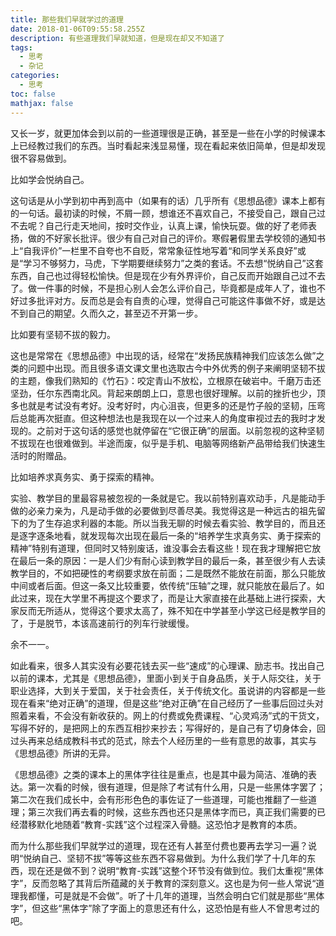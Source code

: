```yaml
---
title: 那些我们早就学过的道理
date: 2018-01-06T09:55:58.255Z
description: 有些道理我们早就知道，但是现在却又不知道了
tags:
  - 思考
  - 杂记
categories:
  - 思考
toc: false
mathjax: false
---
```

又长一岁，就更加体会到以前的一些道理很是正确，甚至是一些在小学的时候课本上已经教过我们的东西。当时看起来浅显易懂，现在看起来依旧简单，但是却发现很不容易做到。

比如学会悦纳自己。

这句话是从小学到初中再到高中（如果有的话）几乎所有《思想品德》课本上都有的一句话。最初读的时候，不屑一顾，想谁还不喜欢自己，不接受自己，跟自己过不去呢？自己行走天地间，按时交作业，认真上课，愉快玩耍。做的好了老师表扬，做的不好家长批评。很少有自己对自己的评价。寒假暑假里去学校领的通知书上“自我评价”一栏里不自夸也不自贬，常常象征性地写着“和同学关系良好”或是“学习不够努力，马虎，下学期要继续努力”之类的套话。不去想“悦纳自己”这套东西，自己也过得轻松愉快。但是现在少有外界评价，自己反而开始跟自己过不去了。做一件事的时候，不是担心别人会怎么评价自己，毕竟都是成年人了，谁也不好过多批评对方。反而总是会有自责的心理，觉得自己可能这件事做不好，或是达不到自己的期望。久而久之，甚至迈不开第一步。

比如要有坚韧不拔的毅力。

这也是常常在《思想品德》中出现的话，经常在“发扬民族精神我们应该怎么做”之类的问题中出现。而且很多语文课文里也选取古今中外优秀的例子来阐明坚韧不拔的主题，像我们熟知的《竹石》：咬定青山不放松，立根原在破岩中。千磨万击还坚劲，任尔东西南北风。背起来朗朗上口，意思也很好理解。以前的挫折也少，顶多也就是考试没有考好。没考好时，内心沮丧，但更多的还是竹子般的坚韧，压弯后总能再次挺直。但这种想法也是我现在以一个过来人的角度审视过去的我时才发现的。之前对于这句话的感觉也就停留在“它很正确”的层面。以前忽视的这种坚韧不拔现在也很难做到。半途而废，似乎是手机、电脑等网络新产品带给我们快速生活时的附赠品。

比如培养求真务实、勇于探索的精神。

实验、教学目的里最容易被忽视的一条就是它。我以前特别喜欢动手，凡是能动手做的必亲力亲为，凡是动手做的必要做到尽善尽美。我觉得这是一种远古的祖先留下的为了生存追求利器的本能。所以当我无聊的时候去看实验、教学目的，而且还是逐字逐条地看，就发现每次出现在最后一条的“培养学生求真务实、勇于探索的精神”特别有道理，但同时又特别废话，谁没事会去看这些！现在我才理解把它放在最后一条的原因：一是人们少有耐心读到教学目的最后一条，甚至很少有人去读教学目的，不如把硬性的考纲要求放在前面；二是既然不能放在前面，那么只能放中间或者后面。但这一条又比较重要，依传统“压轴”之理，就只能放在最后了。如此过来，现在大学里不再提这个要求了，而是让大家直接在此基础上进行探索，大家反而无所适从，觉得这个要求太高了，殊不知在中学甚至小学这已经是教学目的了，于是脱节，本该高速前行的列车行驶缓慢。

余不一一。

如此看来，很多人其实没有必要花钱去买一些“速成”的心理课、励志书。找出自己以前的课本，尤其是《思想品德》，里面小到关于自身品质，关于人际交往，关于职业选择，大到关于爱国，关于社会责任，关于传统文化。虽说讲的内容都是一些现在看来“绝对正确”的道理，但是这些“绝对正确”在自己经历了一些事后回过头对照着来看，不会没有新收获的。网上的付费或免费课程、“心灵鸡汤”式的干货文，写得不好的，是把网上的东西互相抄来抄去；写得好的，是自己有了切身体会，回过头再来总结成教科书式的范式，除去个人经历里的一些有意思的故事，其实与《思想品德》所讲的无异。

《思想品德》之类的课本上的黑体字往往是重点，也是其中最为简洁、准确的表达。第一次看的时候，很有道理，但是除了考试有什么用，只是一些黑体字罢了；第二次在我们成长中，会有形形色色的事佐证了一些道理，可能也推翻了一些道理；第三次我们再去看的时候，这些东西也还只是黑体字而已，真正我们需要的已经潜移默化地随着“教育-实践”这个过程深入骨髓。这恐怕才是教育的本质。

而为什么那些我们早就学过的道理，现在还有人甚至付费也要再去学习一遍？说明“悦纳自己、坚韧不拔”等等这些东西不容易做到。为什么我们学了十几年的东西，现在还是做不到？说明“教育-实践”这整个环节没有做到位。我们太重视“黑体字”，反而忽略了其背后所蕴藏的关于教育的深刻意义。这也是为何一些人常说“道理我都懂，可是就是不会做”。听了十几年的道理，当然会明白它们就是那些“黑体字”，但这些“黑体字”除了字面上的意思还有什么，这恐怕是有些人不曾思考过的吧。
